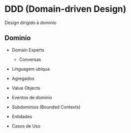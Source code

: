 # DDD (Domain-driven Design)

Design dirigido à dominio

## Dominio

- Domain Experts
  - Conversas
- Linguagem ubíqua

- Agregados
- Value Objects
- Eventos de dominio
- Subdominios (Bounded Contexts)
- Entidades
- Casos de Uso
